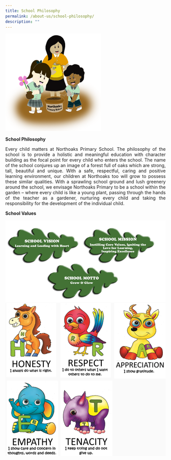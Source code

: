 ```yaml
---
title: School Philosophy
permalink: /about-us/school-philosophy/
description: ""
---
```

<img src="/images/philosophy-image.png" style="width:300px">


**School Philosophy**
<p style="text-align: justify">Every child matters at Northoaks Primary School. The philosophy of the school is to provide a holistic and meaningful education with character building as the focal point for every child who enters the school. The name of the school conjures up an image of a forest full of oaks which are strong, tall, beautiful and unique. With a safe, respectful, caring and positive learning environment, our children at Northoaks too will grow to possess these similar qualities. With a sprawling school ground and lush greenery around the school, we envisage Northoaks Primary to be a school within the garden – where every child is like a young plant, passing through the hands of the teacher as a gardener, nurturing every child and taking the responsibility for the development of the individual child.</p>

**School Values**

![](/images/visionmissionvalue1.png)
![](/images/vmh2.png)